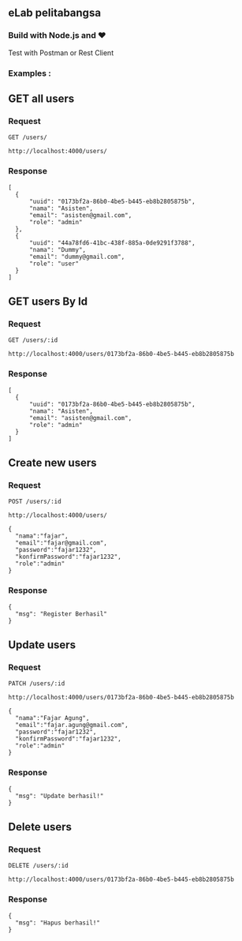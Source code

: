 ## eLab pelitabangsa

### Build with Node.js and ❤️

Test with Postman or Rest Client

### Examples : 

## GET all users

### Request

`GET /users/`

    http://localhost:4000/users/

### Response

    [
      {
          "uuid": "0173bf2a-86b0-4be5-b445-eb8b2805875b",
          "nama": "Asisten",
          "email": "asisten@gmail.com",
          "role": "admin"
      },
      {
          "uuid": "44a78fd6-41bc-438f-885a-0de9291f3788",
          "nama": "Dummy",
          "email": "dummy@gmail.com",
          "role": "user"
      }
    ]


## GET users By Id

### Request

`GET /users/:id`

    http://localhost:4000/users/0173bf2a-86b0-4be5-b445-eb8b2805875b

### Response

    [
      {
          "uuid": "0173bf2a-86b0-4be5-b445-eb8b2805875b",
          "nama": "Asisten",
          "email": "asisten@gmail.com",
          "role": "admin"
      }
    ]


## Create new users

### Request

`POST /users/:id`

    http://localhost:4000/users/

    {
      "nama":"fajar",
      "email":"fajar@gmail.com",
      "password":"fajar1232",
      "konfirmPassword":"fajar1232",
      "role":"admin"
    }

### Response

    {
      "msg": "Register Berhasil"
    }


## Update users

### Request

`PATCH /users/:id`

    http://localhost:4000/users/0173bf2a-86b0-4be5-b445-eb8b2805875b

    {
      "nama":"Fajar Agung",
      "email":"fajar.agung@gmail.com",
      "password":"fajar1232",
      "konfirmPassword":"fajar1232",
      "role":"admin"
    }

### Response

    {
      "msg": "Update berhasil!"
    }


## Delete users

### Request

`DELETE /users/:id`

    http://localhost:4000/users/0173bf2a-86b0-4be5-b445-eb8b2805875b

### Response

    {
      "msg": "Hapus berhasil!"
    }

